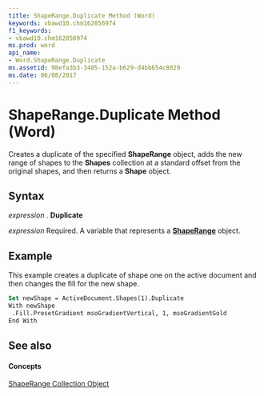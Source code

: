 ```yaml
---
title: ShapeRange.Duplicate Method (Word)
keywords: vbawd10.chm162856974
f1_keywords:
- vbawd10.chm162856974
ms.prod: word
api_name:
- Word.ShapeRange.Duplicate
ms.assetid: 98efa3b3-3405-152a-b629-d4bb654c8029
ms.date: 06/08/2017
---
```



# ShapeRange.Duplicate Method (Word)

Creates a duplicate of the specified **ShapeRange** object, adds the new range of shapes to the **Shapes** collection at a standard offset from the original shapes, and then returns a **Shape** object.


## Syntax

 _expression_ . **Duplicate**

 _expression_ Required. A variable that represents a **[ShapeRange](shaperange-object-word.md)** object.


## Example

This example creates a duplicate of shape one on the active document and then changes the fill for the new shape.


```vb
Set newShape = ActiveDocument.Shapes(1).Duplicate 
With newShape 
 .Fill.PresetGradient msoGradientVertical, 1, msoGradientGold 
End With
```


## See also


#### Concepts


[ShapeRange Collection Object](shaperange-object-word.md)

